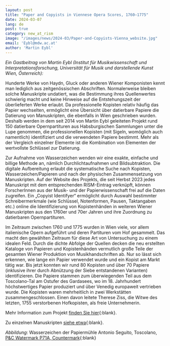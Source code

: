 ```yaml
---
layout: post
title: "Paper and Copyists in Viennese Opera Scores, 1760–1775"
date: 2024-03-07
lang: de
post: true
category: new_at_rism
image: "/images/news/2024-03/Paper-and-Copyists-Vienna_website.jpg"
email: 'Eybl@mdw.ac.at'
author: 'Martin Eybl'
---
```


_Ein Gastbeitrag von Martin Eybl (Institut für Musikwissenschaft und Interpretationsforschung, Universität für Musik und darstellende Kunst Wien, Österreich):_  

Hunderte Werke von Haydn, Gluck oder anderen Wiener Komponisten kennt man lediglich aus zeitgenössischen Abschriften. Normalerweise bleiben solche Manuskripte undatiert, was die Bestimmung ihres Quellenwertes schwierig macht und keine Hinweise auf die Entstehungszeit der überlieferten Werke erlaubt. Da professionelle Kopisten relativ häufig das Papier wechselten, ermöglicht eine Übersicht über datierbare Papiere die Datierung von Manuskripten, die ebenfalls in Wien geschrieben wurden. Deshalb werden in dem seit 2014 von Martin Eybl geleiteten Projekt rund 150 datierbare Opernpartituren aus Habsburgischen Sammlungen unter die Lupe genommen, die professionellen Kopisten (mit Sigeln, womöglich auch namentlich) identifiziert und die verwendeten Papiere bestimmt. Mehr als der Vergleich einzelner Elemente ist die Kombination von Elementen der wertvollste Schlüssel zur Datierung.

Zur Aufnahme von Wasserzeichen wenden wir eine exakte, einfache und billige Methode an, nämlich Durchlichtaufnahmen und Bildsubtraktion. Die digitale Aufbereitung erlaubt die systematische Suche nach Kopisten, Wasserzeichen/Papieren und nach der physischen Zusammensetzung von Manuskripten. Auf der Website des Projekts, die seit Herbst 2023 jedes Manuskript mit dem entsprechenden RISM-Eintrag verknüpft, können ForscherInnen aus der Musik- und der Papierwissenschaft frei auf die Daten zugreifen. Ein „Copyist Identifyer“ ermöglicht durch Auswahl bestimmter Schreibermerkmale (wie Schlüssel, Notenformen, Pausen, Taktangaben etc.) online die Identifizierung von Kopistenhänden in weiteren Wiener Manuskripten aus den 1760er und 70er Jahren und ihre Zuordnung zu datierbaren Opernpartituren.

Im Zeitraum zwischen 1760 und 1775 wurden in Wien viele, vor allem italienische Opern aufgeführt und deren Partituren vom Hof gesammelt. Das macht den gewählten Zeitraum für diese Art von Untersuchung zu einem idealen Feld. Durch die dichte Abfolge der Quellen decken die neu erstellten Kataloge von Papieren und Kopistenhänden vermutlich große Teile der gesamten Wiener Produktion von Musikhandschriften ab. Nur so lässt sich erkennen, wie lange ein Papier verwendet wurde und ein Kopist am Markt tätig war. Bis jetzt konnten wir rund 80 Kopisten und über 70 Papiere (inklusive ihrer durch Abnützung der Siebe entstandenen Varianten) identifizieren. Die Papiere stammen zum überwiegenden Teil aus dem Toscolano-Tal am Ostufer des Gardasees, wo im 18. Jahrhundert höchstwertiges Papier produziert und über Venedig europaweit vertrieben wurde. Die Kopisten waren mehrheitlich in zwei Werkstätten zusammengeschlossen. Einen davon leitete Therese Ziss, die Witwe des letzten, 1755 verstorbenen Hofkopisten, als freie Unternehmerin.

Mehr Information zum Projekt [finden Sie hier](https://www.mdw.ac.at/imi/ctmv/p_und_c/index.html){:blank}.

Zu einzelnen Manuskripten [siehe etwa](https://www.mdw.ac.at/imi/ctmv/p_und_c/scores_detail.php?score=Anfossi_18046){:blank}.

_Abbildung_: Wasserzeichen der Papiermühle Antonio Seguito, Toscolano, [P&C Watermark P71A, Countermark](https://www.mdw.ac.at/imi/ctmv/ctmv.php?wz=P71A){:blank}

